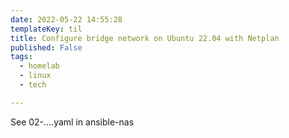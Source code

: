 ```yaml
---
date: 2022-05-22 14:55:28
templateKey: til
title: Configure bridge network on Ubuntu 22.04 with Netplan
published: False
tags:
  - homelab
  - linux
  - tech

---
```


See 02-....yaml in ansible-nas
